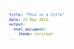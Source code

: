 ```yaml
---
title: "This is a title"
date: 25 May 2015
output:
  html_document:
    theme: cerulean
---
```

<style type="text/css">

body, td {
   font-size: 12px;
}
code.r{
  font-size: 8px;
}
pre {
  font-size: 8px
}
</style>
